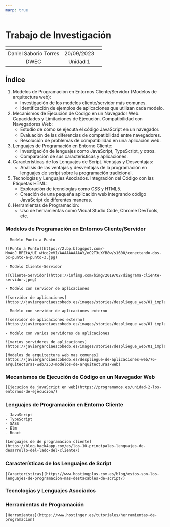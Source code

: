 ```yaml
---
marp: true
---
```

# Trabajo de Investigación

| <!-- -->      | <!-- -->        | <!-- -->      |
|:-------------:|:---------------:|:-------------:|
|Daniel Saborio Torres| 20/09/2023|
|DWEC| Unidad 1|

## Índice
1. Modelos de Programación en Entornos Cliente/Servidor (Modelos de arquitectura web):
    - Investigación de los modelos cliente/servidor más comunes.
    - Identificación de ejemplos de aplicaciones que utilizan cada modelo.
2. Mecanismos de Ejecución de Código en un Navegador Web. Capacidades y Limitaciones de Ejecución. Compatibilidad con Navegadores Web:
    - Estudio de cómo se ejecuta el código JavaScript en un navegador.
    - Evaluación de las diferencias de compatibilidad entre navegadores.
    - Resolución de problemas de compatibilidad en una aplicación web.
3. Lenguajes de Programación en Entorno Cliente:
    - Investigación de lenguajes como JavaScript, TypeScript, y otros.
    - Comparación de sus características y aplicaciones.
4. Características de los Lenguajes de Script. Ventajas y Desventajas:
    - Análisis de las ventajas y desventajas de la programación en lenguajes de script sobre la programación tradicional.
5. Tecnologías y Lenguajes Asociados. Integración del Código con las Etiquetas HTML:
    - Exploración de tecnologías como CSS y HTML5.
    - Creación de una pequeña aplicación web integrando código JavaScript de diferentes maneras.
6. Herramientas de Programación:
    - Uso de herramientas como Visual Studio Code, Chrome DevTools, etc.
  
### Modelos de Programación en Entornos Cliente/Servidor
    - Modelo Punto a Punto

    ![Punto a Punto](https://2.bp.blogspot.com/-MoAoJ_BPZtA/UI_wHcq2xVI/AAAAAAAAAAY/oO2T3uXYB8w/s1600/conectando-dos-pc-punto-a-punto-3.jpg)

    - Modelo Cliente-Servidor

    ![Cliente-Servidor](https://infimg.com/bimg/2019/02/diagrama-cliente-servidor.jpeg)

    - Modelo con servidor de aplicaciones

    ![servidor de aplicaciones](https://javiergarciaescobedo.es/images/stories/despliegue_web/01_implantacion/Modelo_servidor_aplicaciones_1.png)

    - Modelo con servidor de aplicaciones externo

    ![servidor de aplicaciones externo](https://javiergarciaescobedo.es/images/stories/despliegue_web/01_implantacion/Modelo_servidor_aplicaciones_externo.png)

    - Modelo con varios servidores de aplicaciones

    ![varios servidores de aplicaciones](https://javiergarciaescobedo.es/images/stories/despliegue_web/01_implantacion/Modelo_servidor_aplicaciones_varios.png)

    [Modelos de arquitectura web mas comunes](https://javiergarciaescobedo.es/despliegue-de-aplicaciones-web/76-arquitecturas-web/253-modelos-de-arquitecturas-web)
### Mecanismos de Ejecución de Código en un Navegador Web

    [Ejecucion de javaScript en web](https://programamos.es/unidad-2-los-entornos-de-ejecucion/)
### Lenguajes de Programación en Entorno Cliente
    - JavaScript
    - TypeScript
    - SASS
    - Elm
    - React

    [Lenguajes de de programacion cliente](https://blog.back4app.com/es/los-10-principales-lenguajes-de-desarrollo-del-lado-del-cliente/)
### Características de los Lenguajes de Script

    [Características](https://www.hostingplus.com.es/blog/estos-son-los-lenguajes-de-programacion-mas-destacables-de-script/)
### Tecnologías y Lenguajes Asociados
    

### Herramientas de Programación

    [Herramientas](https://www.hostinger.es/tutoriales/herramientas-de-programacion)
